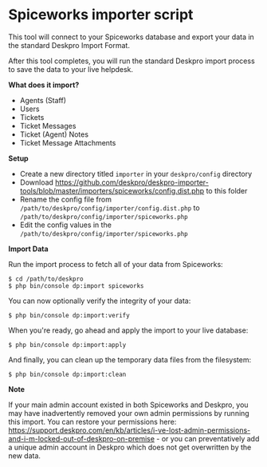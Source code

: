 Spiceworks importer script
==========================

This tool will connect to your Spiceworks database and export your data in the standard Deskpro Import Format.

After this tool completes, you will run the standard Deskpro import process to save the data to your live helpdesk.

**What does it import?**

* Agents (Staff)
* Users
* Tickets
* Ticket Messages
* Ticket (Agent) Notes
* Ticket Message Attachments

**Setup**
* Create a new directory titled `importer` in your `deskpro/config` directory
* Download https://github.com/deskpro/deskpro-importer-tools/blob/master/importers/spiceworks/config.dist.php to this folder
* Rename the config file from `/path/to/deskpro/config/importer/config.dist.php` to `/path/to/deskpro/config/importer/spiceworks.php`
* Edit the config values in the `/path/to/deskpro/config/importer/spiceworks.php`

**Import Data**

Run the import process to fetch all of your data from Spiceworks:

    $ cd /path/to/deskpro
    $ php bin/console dp:import spiceworks

You can now optionally verify the integrity of your data:

    $ php bin/console dp:import:verify

When you're ready, go ahead and apply the import to your live database:

    $ php bin/console dp:import:apply

And finally, you can clean up the temporary data files from the filesystem:

    $ php bin/console dp:import:clean
  
**Note**

If your main admin account existed in both Spiceworks and Deskpro, you may have inadvertently removed your own admin permissions by running this import. You can restore your permissions here: https://support.deskpro.com/en/kb/articles/i-ve-lost-admin-permissions-and-i-m-locked-out-of-deskpro-on-premise - or you can preventatively add a unique admin account in Deskpro which does not get overwritten by the new data.
